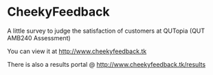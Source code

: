 # CheekyFeedback
A little survey to judge the satisfaction of customers at QUTopia (QUT AMB240 Assessment)

You can view it at http://www.cheekyfeedback.tk

There is also a results portal @ http://www.cheekyfeedback.tk/results
